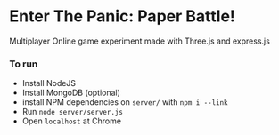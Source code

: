 Enter The Panic: Paper Battle!
=============================


Multiplayer Online game experiment made with Three.js and express.js


### To run ###

* Install NodeJS
* Install MongoDB (optional)
* install NPM dependencies on `server/` with `npm i --link`
* Run `node server/server.js`
* Open `localhost` at Chrome